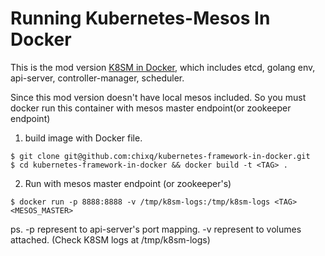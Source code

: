 # Running Kubernetes-Mesos In Docker

This is the mod version [K8SM in Docker](https://github.com/mesosphere/kubernetes-mesos/tree/master/docker), which includes etcd, golang env, api-server, controller-manager, scheduler. 

Since this mod version doesn't have local mesos included.
So you must docker run this container with mesos master endpoint(or zookeeper endpoint)

1. build image with Docker file.
```
$ git clone git@github.com:chixq/kubernetes-framework-in-docker.git
$ cd kubernetes-framework-in-docker && docker build -t <TAG> .
```

2. Run with mesos master endpoint (or zookeeper's)
```
$ docker run -p 8888:8888 -v /tmp/k8sm-logs:/tmp/k8sm-logs <TAG> <MESOS_MASTER>
```

ps.
-p represent to api-server's port mapping.
-v represent to volumes attached. (Check K8SM logs at /tmp/k8sm-logs)
